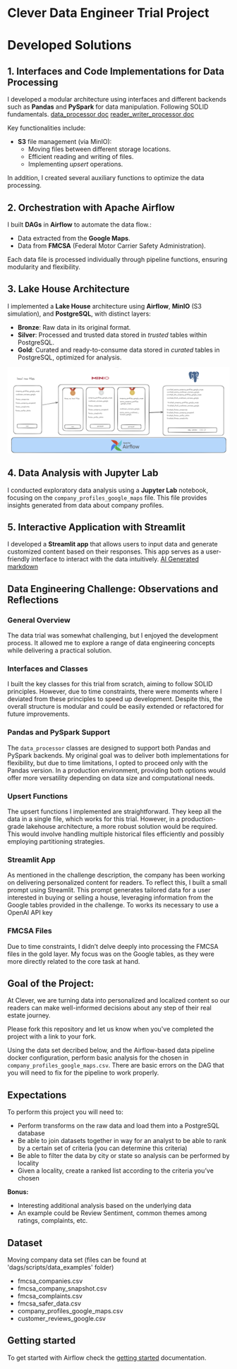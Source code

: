 # Clever Data Engineer Trial Project

# Developed Solutions

## 1. Interfaces and Code Implementations for Data Processing

I developed a modular architecture using interfaces and different backends such as **Pandas** and **PySpark** for data manipulation. Following SOLID fundamentals.
[data_processor doc](docs/data_processor_doc.md)
[reader_writer_processor doc](docs/reader_writer_doc.md)

Key functionalities include:

- **S3** file management (via MinIO):
  - Moving files between different storage locations.
  - Efficient reading and writing of files. 
  - Implementing *upsert* operations.

In addition, I created several auxiliary functions to optimize the data processing.

## 2. Orchestration with Apache Airflow

I built **DAGs** in **Airflow** to automate the data flow.:

- Data extracted from the **Google Maps**.
- Data from **FMCSA** (Federal Motor Carrier Safety Administration).

Each data file is processed individually through pipeline functions, ensuring modularity and flexibility.

## 3. Lake House Architecture

I implemented a **Lake House** architecture using **Airflow**, **MinIO** (S3 simulation), and **PostgreSQL**, with distinct layers:

- **Bronze**: Raw data in its original format.
- **Silver**: Processed and trusted data stored in *trusted* tables within PostgreSQL.
- **Gold**: Curated and ready-to-consume data stored in *curated* tables in PostgreSQL, optimized for analysis.

![Architecture](docs/lakehouse-clever.png)

## 4. Data Analysis with Jupyter Lab

I conducted exploratory data analysis using a **Jupyter Lab** notebook, focusing on the `company_profiles_google_maps` file. This file provides insights generated from data about company profiles.

## 5. Interactive Application with Streamlit

I developed a **Streamlit app** that allows users to input data and generate customized content based on their responses. This app serves as a user-friendly interface to interact with the data intuitively.
[AI Generated markdown](docs/auto_generated_md.md)



## Data Engineering Challenge: Observations and Reflections

### General Overview
The data trial was somewhat challenging, but I enjoyed the development process. It allowed me to explore a range of data engineering concepts while delivering a practical solution.

### Interfaces and Classes
I built the key classes for this trial from scratch, aiming to follow SOLID principles. However, due to time constraints, there were moments where I deviated from these principles to speed up development. Despite this, the overall structure is modular and could be easily extended or refactored for future improvements.

### Pandas and PySpark Support
The `data_processor` classes are designed to support both Pandas and PySpark backends. My original goal was to deliver both implementations for flexibility, but due to time limitations, I opted to proceed only with the Pandas version. In a production environment, providing both options would offer more versatility depending on data size and computational needs.

### Upsert Functions
The upsert functions I implemented are straightforward. They keep all the data in a single file, which works for this trial. However, in a production-grade lakehouse architecture, a more robust solution would be required. This would involve handling multiple historical files efficiently and possibly employing partitioning strategies.

### Streamlit App
As mentioned in the challenge description, the company has been working on delivering personalized content for readers. To reflect this, I built a small prompt using Streamlit. This prompt generates tailored data for a user interested in buying or selling a house, leveraging information from the Google tables provided in the challenge.
To works its necessary to use a OpenAI API key

### FMCSA Files
Due to time constraints, I didn’t delve deeply into processing the FMCSA files in the gold layer. My focus was on the Google tables, as they were more directly related to the core task at hand.


## Goal of the Project:

At Clever, we are turning data into personalized and localized content so our readers can make well-informed decisions about any step of their real estate journey.

Please fork this repository and let us know when you've completed the project with a link to your fork.

Using the data set decribed below, and the Airflow-based data pipeline docker configuration, perform basic analysis for the chosen in `company_profiles_google_maps.csv`. There are basic errors on the DAG that you will need to fix for the pipeline to work properly. 

## Expectations
To perform this project you will need to:
* Perform transforms on the raw data and load them into a PostgreSQL database
* Be able to join datasets together in way for an analyst to be able to rank by a certain set of criteria (you can determine this criteria)
* Be able to filter the data by city or state so analysis can be performed by locality
* Given a locality, create a ranked list according to the criteria you’ve chosen

**Bonus:**
* Interesting additional analysis based on the underlying data
* An example could be Review Sentiment, common themes among ratings, complaints, etc.

## Dataset
Moving company data set (files can be found at 'dags/scripts/data_examples' folder)
* fmcsa_companies.csv
* fmcsa_company_snapshot.csv
* fmcsa_complaints.csv
* fmcsa_safer_data.csv
* company_profiles_google_maps.csv
* customer_reviews_google.csv


## Getting started
To get started with Airflow check the [getting started](docs/getting_started.md) documentation.
